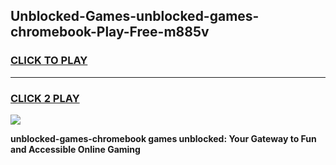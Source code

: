 
## Unblocked-Games-unblocked-games-chromebook-Play-Free-m885v
<h3>
<a href="https://premium76.site?title=unblocked-games-chromebook&ref=20A">CLICK TO PLAY</a></h3>
<hr>

<h3>
<a href="https://premium76.site?title=unblocked-games-chromebook&ref=20A">CLICK 2 PLAY</a>
  
</h3>

<a href="https://premium76.site?title=unblocked-games-chromebook&ref=20A"><img src="https://clearcache.store/games.png"></a>


**unblocked-games-chromebook games unblocked: Your Gateway to Fun and Accessible Online Gaming**
